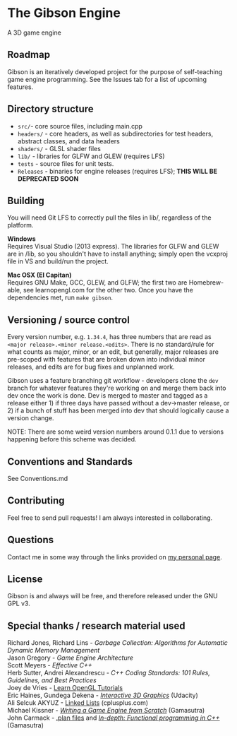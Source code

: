 # The Gibson Engine
A 3D game engine

## Roadmap
Gibson is an iteratively developed project for the purpose of self-teaching game engine programming. See the Issues tab for a list of upcoming features.

## Directory structure
- `src/`- core source files, including main.cpp
- `headers/` - core headers, as well as subdirectories for test headers, abstract classes, and data headers
- `shaders/` - GLSL shader files
- `lib/` - libraries for GLFW and GLEW (requires LFS)
- `tests` - source files for unit tests.
- `Releases` - binaries for engine releases (requires LFS); **THIS WILL BE DEPRECATED SOON**

## Building
You will need Git LFS to correctly pull the files in lib/, regardless of the platform.

**Windows**  
Requires Visual Studio (2013 express). The libraries for GLFW and GLEW are in /lib, so you shouldn't have to install anything; simply open the vcxproj file in VS and build/run the project.

**Mac OSX (El Capitan)**  
Requires GNU Make, GCC, GLEW, and GLFW; the first two are Homebrew-able, see learnopengl.com for the other two. Once you have the dependencies met, run `make gibson`.

## Versioning / source control
Every version number, e.g. `1.34.4`, has three numbers that are read as `<major release>.<minor release.<edits>`. There is no standard/rule for what counts as major, minor, or an edit, but
generally, major releases are pre-scoped with features that are broken down into individual minor releases, and edits are for bug fixes and unplanned work.

Gibson uses a feature branching git workflow - developers clone the `dev` branch for whatever features they're working on and merge them back into dev once the work is done. Dev is merged to
master and tagged as a release either 1) if three days have passed without a dev->master release, or 2) if a bunch of stuff has been merged into dev that should logically cause a version change.

NOTE: There are some weird version numbers around 0.1.1 due to versions happening before this scheme was decided. 

## Conventions and Standards
See Conventions.md

## Contributing
Feel free to send pull requests! I am always interested in collaborating.

## Questions
Contact me in some way through the links provided on [my personal page](https://jsgoller1.github.io).

## License
Gibson is and always will be free, and therefore released under the GNU GPL v3.

## Special thanks / research material used
Richard Jones, Richard Lins - *Garbage Collection: Algorithms for Automatic Dynamic Memory Management*  
Jason Gregory - *Game Engine Architecture*  
Scott Meyers - *Effective C++*  
Herb Sutter, Andrei Alexandrescu - *C++ Coding Standards: 101 Rules, Guidelines, and Best Practices*  
Joey de Vries - [Learn OpenGL Tutorials](http://learnopengl.com/)  
Eric Haines, Gundega Dekena - [*Interactive 3D Graphics*](https://www.udacity.com/course/interactive-3d-graphics--cs291) (Udacity)  
Ali Selcuk AKYUZ - [Linked Lists](http://www.cplusplus.com/articles/LACRko23/) (cplusplus.com)  
Michael Kissner - *[Writing a Game Engine from Scratch](http://www.gamasutra.com/blogs/MichaelKissner/20151027/257369/Writing_a_Game_Engine_from_Scratch__Part_1_Messaging.php)* (Gamasutra)  
John Carmack - [.plan files](https://github.com/Jsgoller1/john-carmack-plan-archive) and *[In-depth: Functional programming in C++](http://www.gamasutra.com/view/news/169296/Indepth_Functional_programming_in_C.php)* (Gamasutra)  
